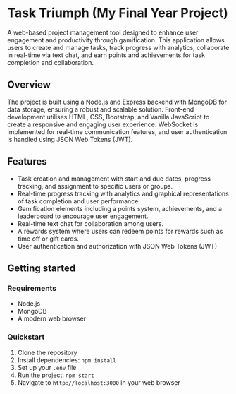 # Task Triumph (My Final Year Project)

A web-based project management tool designed to enhance user engagement and productivity through gamification. This application allows users to create and manage tasks, track progress with analytics, collaborate in real-time via text chat, and earn points and achievements for task completion and collaboration.

## Overview

The project is built using a Node.js and Express backend with MongoDB for data storage, ensuring a robust and scalable solution. Front-end development utilises HTML, CSS, Bootstrap, and Vanilla JavaScript to create a responsive and engaging user experience. WebSocket is implemented for real-time communication features, and user authentication is handled using JSON Web Tokens (JWT).

## Features

- Task creation and management with start and due dates, progress tracking, and assignment to specific users or groups.
- Real-time progress tracking with analytics and graphical representations of task completion and user performance.
- Gamification elements including a points system, achievements, and a leaderboard to encourage user engagement.
- Real-time text chat for collaboration among users.
- A rewards system where users can redeem points for rewards such as time off or gift cards.
- User authentication and authorization with JSON Web Tokens (JWT)

## Getting started

### Requirements

- Node.js
- MongoDB
- A modern web browser

### Quickstart

1. Clone the repository
2. Install dependencies: `npm install`
3. Set up your `.env` file
4. Run the project: `npm start`
5. Navigate to `http://localhost:3000` in your web browser




